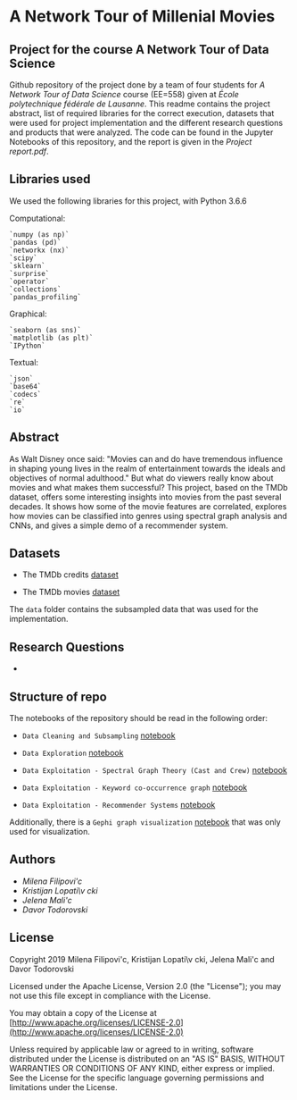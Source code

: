 # A Network Tour of Millenial Movies
## Project for the course A Network Tour of Data Science
Github repository of the project done by a team of four students for *A Network Tour of Data Science* course (EE=558) given at *École polytechnique fédérale de Lausanne*. This readme contains the project abstract, list of required libraries for the correct execution, datasets that were used for project implementation and the different research questions and products that were analyzed. The code can be found in the Jupyter Notebooks of this repository, and the report is given in the *Project report.pdf*.

## Libraries used
We used the following libraries for this project, with Python 3.6.6


 Computational:

    `numpy (as np)`
    `pandas (pd)`
    `networkx (nx)`
	`scipy`
	`sklearn`
	`surprise`
	`operator`
	`collections`
	`pandas_profiling`

 Graphical:

    `seaborn (as sns)`
    `matplotlib (as plt)`
	`IPython`
	
 Textual:

    `json`
    `base64`
	`codecs`
	`re`
	`io`
    


## Abstract

As Walt Disney once said: "Movies can and do have tremendous influence in shaping young lives in the realm of entertainment towards the ideals and objectives of normal adulthood." But what do viewers really know about movies and what makes them successful? This project, based on the TMDb dataset, offers some interesting insights into movies from the past several decades. It shows how some of the movie features are correlated, explores how movies can be classified into genres using spectral graph analysis and CNNs, and gives a simple demo of a recommender system.

## Datasets

- The TMDb credits [dataset](https://www.kaggle.com/tmdb/tmdb-movie-metadata#tmdb_5000_credits.csv)

- The TMDb movies [dataset](https://www.kaggle.com/tmdb/tmdb-movie-metadata#tmdb_5000_movies.csv)

The `data` folder contains the subsampled data that was used for the implementation.

## Research Questions

-

## Structure of repo

The notebooks of the repository should be read in the following order:

- `Data Cleaning and Subsampling` [notebook](https://github.com/MilenaFilipovic/NTDS_Project_Team_49/blob/master/Data%20Cleaning%20and%20Subsampling.ipynb)

- `Data Exploration` [notebook](https://github.com/MilenaFilipovic/NTDS_Project_Team_49/blob/master/Data%20Exploration.ipynb)

- `Data Exploitation - Spectral Graph Theory (Cast and Crew)` [notebook](https://github.com/MilenaFilipovic/NTDS_Project_Team_49/blob/master/Data%20Exploitation%20-%20Spectral%20Graph%20Theory%20(Cast%20and%20Crew).ipynb)

- `Data Exploitation - Keyword co-occurrence graph` [notebook](https://github.com/MilenaFilipovic/NTDS_Project_Team_49/blob/master/Data%20Explotitation%20-%20Keyword%20co-occurrence%20graph.ipynb)

- `Data Exploitation - Recommender Systems` [notebook](https://github.com/MilenaFilipovic/NTDS_Project_Team_49/blob/master/Data%20Exploitation%20-%20Recommender%20Systems.ipynb)

Additionally, there is a `Gephi graph visualization` [notebook](https://github.com/MilenaFilipovic/NTDS_Project_Team_49/blob/master/Gephi%20graph%20visualization.ipynb) that was only used for visualization. 


## Authors

* *Milena Filipovi\'c*
* *Kristijan Lopati\v cki*
* *Jelena Mali\'c*
* *Davor Todorovski*


## License

Copyright 2019 Milena Filipovi\'c, Kristijan Lopati\v cki, Jelena Mali\'c and Davor Todorovski

Licensed under the Apache License, Version 2.0 (the "License"); you may not use this file except in compliance with the License.

You may obtain a copy of the License at [http://www.apache.org/licenses/LICENSE-2.0](http://www.apache.org/licenses/LICENSE-2.0)

Unless required by applicable law or agreed to in writing, software distributed under the License is distributed on an "AS IS" BASIS, WITHOUT WARRANTIES OR CONDITIONS OF ANY KIND, either express or implied.
See the License for the specific language governing permissions and limitations under the License.